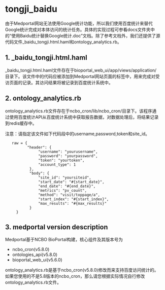 # tongji_baidu

由于Medportal网站无法使用Google统计功能，所以我们使用百度统计来替代Google统计完成对本体访问的统计任务。具体的实现过程可参看docs文件夹中的“使用Baidu统计替换Google统计.doc”文档。除了参考文档外，我们还提供了源代码文件_baidu_tongji.html.haml和ontology_analytics.rb。



## 1. _baidu_tongji.html.haml

_baidu_tongji.html.haml文件存在于bioportal_web_ui/app/views/application/目录下。该文件中的代码应被添加到Medportal网站页面的<head></head>标签中，用来完成对受访页面的记录。其访问结果将被记录到百度统计系统中。



## 2. ontology_analytics.rb

ontology_analytics.rb文件存在于ncbo_cron/lib/ncbo_cron/目录下。该程序通过使用百度统计API从百度统计系统中获取报告数据，对数据处理后，将结果记录到redis缓存中。

注意：请指定该文件如下代码段中的username,password,token和site_id。
```
   raw = {
          "header": {
               "username": "yourusername",
               "password": "yourpassword",
               "token": "yourtoken",
               "account_type": 1
           },
           "body": {
               "site_id": "yoursiteid",
               "start_date": "#{start_date}",
               "end_date": "#{end_date}",
               "metrics": "pv_count",
               "method": "visit/toppage/a",
               "start_index": "#{start_index}",
               "max_results": "#{max_results}"
           }
     }  
```

## 3. medportal version description

Medportal基于NCBO BioPortal构建，核心组件及其版本号为

- ncbo_cron(v5.8.0)
- ontologies_api(v5.8.0)
- bioportal_web_ui(v5.6.0)

ontology_analytics.rb是基于ncbo_cron(v5.8.0)修改而来支持百度访问统计的。如果您使用的不是5.8版本的ncbo_cron，那么请您根据实际情况自行修改ontology_analytics.rb文件。